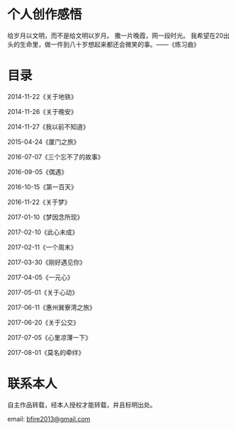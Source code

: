 # 个人创作感悟

给岁月以文明，而不是给文明以岁月。
撒一片晚霞，网一段时光。
我希望在20出头的生命里，做一件到八十岁想起来都还会微笑的事。——《练习曲》

# 目录

2014-11-22《关于地铁》

2014-11-26《关于晚安》

2014-11-27《我以前不知道》

2015-04-24《厦门之旅》

2016-07-07《三个忘不了的故事》

2016-09-05《偶遇》

2016-10-15《第一百天》

2016-11-22《关于梦》

2017-01-10《梦因念所现》

2017-02-10《此心未成》

2017-02-11《一个周末》

2017-03-30《刚好遇见你》

2017-04-05《一元心》

2017-05-01《关于心动》

2017-06-11《惠州巽寮湾之旅》

2017-06-20《关于公交》

2017-07-05《心里凉薄一下》

2017-08-01《莫名的牵绊》

# 联系本人

自主作品转载，经本人授权才能转载，并且标明出处。

email: bfire2013@gmail.com

